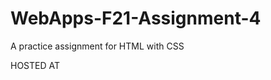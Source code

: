 # WebApps-F21-Assignment-4
A practice assignment for HTML with CSS

HOSTED AT<a href="https://44-563-webapps-f21.github.io/webapps-f21-assignment-4-ManikantaProdduturi/play.html"></a>
